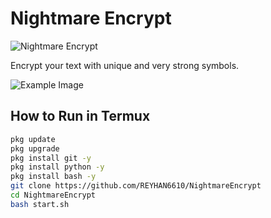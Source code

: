 # Nightmare Encrypt

![Nightmare Encrypt](https://raw.githubusercontent.com/REYHAN6610/NightmareEncrypt/main/img/20240916_112604.png)

Encrypt your text with unique and very strong symbols.

![Example Image](https://raw.githubusercontent.com/REYHAN6610/NightmareEncrypt/main/img/20240916_112942.jpg)

## How to Run in Termux


```bash
pkg update
pkg upgrade
pkg install git -y
pkg install python -y
pkg install bash -y
git clone https://github.com/REYHAN6610/NightmareEncrypt
cd NightmareEncrypt
bash start.sh
